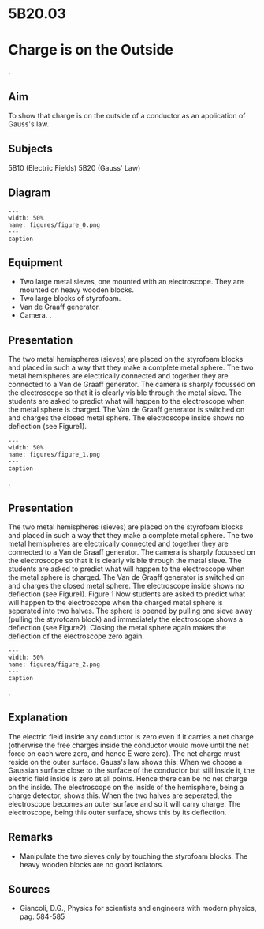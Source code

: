 # 5B20.03 
  # Charge is on the Outside 
 .   
  
## Aim   
 To show that charge is on the outside of a conductor as an application of Gauss's law.    
  
## Subjects   
 5B10 (Electric Fields) 5B20 (Gauss' Law)   
  
## Diagram   
    
```{figure} figures/figure_0.png  
---  
width: 50%  
name: figures/figure_0.png  
---  
caption  
``` 
     
  
## Equipment   
 
 *  Two large metal sieves, one mounted with an electroscope. They are mounted on heavy wooden blocks. 
 *  Two large blocks of styrofoam. 
 *  Van de Graaff generator. 
 *  Camera. .
    
  
## Presentation   
 The two metal hemispheres (sieves) are placed on the styrofoam blocks and placed in such a way that they make a complete metal sphere. The two metal hemispheres are electrically connected and together they are connected to a Van de Graaff generator. The camera is sharply focussed on the electroscope so that it is clearly visible through the metal sieve. The students are asked to predict what will happen to the electroscope when the metal sphere is charged. The Van de Graaff generator is switched on and charges the closed metal sphere. The electroscope inside shows no deflection (see Figure1).    
```{figure} figures/figure_1.png  
---  
width: 50%  
name: figures/figure_1.png  
---  
caption  
``` 
 .    
  
## Presentation   
 The two metal hemispheres (sieves) are placed on the styrofoam blocks and placed in such a way that they make a complete metal sphere. The two metal hemispheres are electrically connected and together they are connected to a Van de Graaff generator. The camera is sharply focussed on the electroscope so that it is clearly visible through the metal sieve. The students are asked to predict what will happen to the electroscope when the metal sphere is charged. The Van de Graaff generator is switched on and charges the closed metal sphere. The electroscope inside shows no deflection (see Figure1).   Figure 1  Now students are asked to predict what will happen to the electroscope when the charged metal sphere is seperated into two halves. The sphere is opened by pulling one sieve away (pulling the styrofoam block) and immediately the electroscope shows a deflection (see Figure2). Closing the metal sphere again makes the deflection of the electroscope zero again.   
```{figure} figures/figure_2.png  
---  
width: 50%  
name: figures/figure_2.png  
---  
caption  
``` 
 .     
  
## Explanation   
 The electric field inside any conductor is zero even if it carries a net charge (otherwise the free charges inside the conductor would move until the net force on each were zero, and hence E were zero).  The net charge must reside on the outer surface. Gauss's law shows this: When we choose a Gaussian surface close to the surface of the conductor but still inside it, the electric field inside is zero at all points. Hence there can be no net charge on the inside. The electroscope on the inside of the hemisphere, being a charge detector, shows this. When the two halves are seperated, the electroscope becomes an outer surface and so it will carry charge. The electroscope, being this outer surface, shows this by its deflection.    
  
## Remarks   
 
 *  Manipulate the two sieves only by touching the styrofoam blocks. The heavy wooden blocks are no good isolators.
   
  
## Sources   
 
 *  Giancoli, D.G., Physics for scientists and engineers with modern physics, pag. 584-585
  
